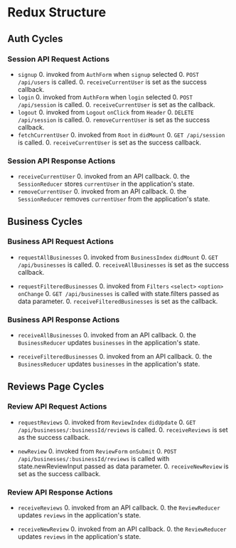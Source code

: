 # Redux Structure

## Auth Cycles

### Session API Request Actions

* `signup`
  0. invoked from `AuthForm` when `signup` selected
  0. `POST /api/users` is called.
  0. `receiveCurrentUser` is set as the success callback.
* `login`
  0. invoked from `AuthForm` when `login` selected
  0. `POST /api/session` is called.
  0. `receiveCurrentUser` is set as the callback.
* `logout`
  0. invoked from `Logout` `onClick` from `Header`
  0. `DELETE /api/session` is called.
  0. `removeCurrentUser` is set as the success callback.
* `fetchCurrentUser`
  0. invoked from `Root` in `didMount`
  0. `GET /api/session` is called.
  0. `receiveCurrentUser` is set as the success callback.

### Session API Response Actions

* `receiveCurrentUser`
  0. invoked from an API callback.
  0. the `SessionReducer` stores `currentUser` in the application's state.
* `removeCurrentUser`
  0. invoked from an API callback.
  0. the `SessionReducer` removes `currentUser` from the application's state.

## Business Cycles

### Business API Request Actions

* `requestAllBusinesses`
  0. invoked from `BusinessIndex` `didMount`
  0. `GET /api/businesses` is called.
  0. `receiveAllBusinesses` is set as the success callback.

* `requestFilteredBusinesses`
  0. invoked from `Filters` `<select>` `<option>` `onChange`
  0. `GET /api/businesses` is called with state.filters passed as data parameter.
  0. `receiveFilteredBusinesses` is set as the callback.

### Business API Response Actions

* `receiveAllBusinesses`
  0. invoked from an API callback.
  0. the `BusinessReducer` updates `businesses` in the application's state.

* `receiveFilteredBusinesses`
  0. invoked from an API callback.
  0. the `BusinessReducer` updates `businesses` in the application's state.

## Reviews Page Cycles

### Review API Request Actions

* `requestReviews`
  0. invoked from `ReviewIndex` `didUpdate`
  0. `GET /api/businesses/:businessId/reviews` is called.
  0. `receiveReviews` is set as the success callback.

* `newReview`
  0. invoked from `ReviewForm` `onSubmit`
  0. `POST /api/businesses/:businessId/reviews` is called with state.newReviewInput passed as data parameter.
  0. `receiveNewReview` is set as the success callback.

### Review API Response Actions

* `receiveReviews`
  0. invoked from an API callback.
  0. the `ReviewReducer` updates `reviews` in the application's state.

* `receiveNewReview`
  0. invoked from an API callback.
  0. the `ReviewReducer` updates `reviews` in the application's state.
